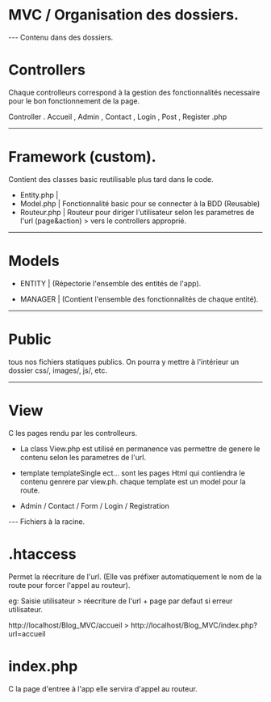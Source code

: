 # MVC / Organisation des dossiers.

--- Contenu dans des dossiers.

# Controllers

Chaque controlleurs correspond à la gestion des fonctionnalités necessaire pour le bon fonctionnement de la page.

Controller . Accueil , Admin , Contact , Login , Post , Register .php

---

# Framework (custom).

Contient des classes basic reutilisable plus tard dans le code.

- Entity.php |
- Model.php | Fonctionnalité basic pour se connecter à la BDD (Reusable)
- Routeur.php | Routeur pour diriger l'utilisateur selon les parametres de l'url (page&action) > vers le controllers approprié.

---

# Models

- ENTITY | (Répectorie l'ensemble des entités de l'app).

- MANAGER | (Contient l'ensemble des fonctionnalités de chaque entité).

---

# Public

tous nos fichiers statiques publics. On pourra y mettre à l'intérieur un dossier css/, images/, js/, etc.

---

# View

C les pages rendu par les controlleurs.

- La class View.php est utilisé en permanence vas permettre de genere le contenu selon les parametres de l'url.

- template templateSingle ect... sont les pages Html qui contiendra le contenu genrere par view.ph.
  chaque template est un model pour la route.

- Admin / Contact / Form / Login / Registration

--- Fichiers à la racine.

# .htaccess

Permet la réecriture de l'url. (Elle vas préfixer automatiquement le nom de la route pour forcer l'appel au routeur).

eg:
Saisie utilisateur > réecriture de l'url + page par defaut si erreur utilisateur.

http://localhost/Blog_MVC/accueil > http://localhost/Blog_MVC/index.php?url=accueil

# index.php

C la page d'entree à l'app elle servira d'appel au routeur.
